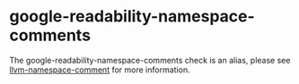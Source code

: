 google-readability-namespace-comments
=====================================

The google-readability-namespace-comments check is an alias, please see
[llvm-namespace-comment](https://clang.llvm.org/extra/clang-tidy/checks/llvm-namespace-comment.html) for more
information.
